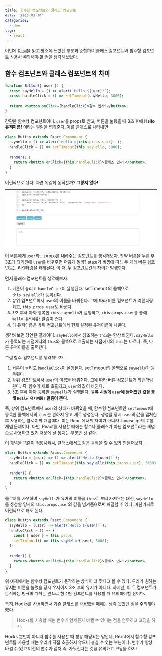 ```yaml
---
title: 함수형 컴포넌트와 클래스 컴포넌트
date: '2019-03-04'
categories:
  - dev
tags:
  - react
---
```


이번에 [이 글](https://overreacted.io/how-are-function-components-different-from-classes/)을 읽고 평소에 느꼈던 부분과 종합하여 클래스 컴포넌트와 함수형 컴포넌트 사용시 주의해야 할 점을 생각해보았다.

## 함수 컴포넌트와 클래스 컴포넌트의 차이

```jsx
function Button({ user }) {
  const sayHello = () => alert(`Hello ${user}!`);
  const handleClick = () => setTimeout(sayHello, 3000);

  return <button onClick={handleClick}>함수 인사!</button>;
}
```

간단한 함수형 컴포넌트이다. `user`를 props로 받고, 버튼을 눌렀을 때 3초 후에 **Hello 유저이름!** 이라는 알림을 띄워준다. 이를 클래스로 나타내면

```jsx
class Button extends React.Component {
  sayHello = () => alert(`Hello ${this.props.user}!`);
  handleClick = () => setTimeout(this.sayHello, 3000);

  render() {
    return <button onClick={this.handleClick}>클래스 인사!</button>;
  }
}
```

이런식으로 된다. 과연 똑같이 동작할까? **그렇지 않다!**

![Button](./Button.gif)

이 버튼에게 `user`라는 props를 내려주는 컴포넌트를 생각해보자. 만약 버튼을 누른 후 3초가 되기전에 `user`를 바꿔주면 어떻게 될까? state가 바뀜에 따라 두 개의 버튼 컴포넌트는 리랜더링을 하게된다. 이 때, 두 컴포넌트간의 차이가 발생한다.

먼저 클래스 컴포넌트를 생각해보자.

1. 버튼이 눌리고 `handleClick`이 실행된다. setTimeout 의 콜백으로 `this.sayHello`가 등록된다.
2. 상위 컴포넌트에서 `user`의 이름을 바꿔준다. 그에 따라 버튼 컴포넌트가 리랜더링되고, `this.props.user`도 바뀐다.
3. 3초 후에 아까 등록한 `this.sayHello`가 실행되고, `this.props.user`를 통해 `Hello 유저이름!` 알림이 뜬다.
4. 이 유저이름은 상위 컴포넌트에서 현재 설정된 유저이름이 나온다.

생각해보면 당연한 결과이다. `sayHello`에서 참조하는 `this`는 항상 바뀐다. `sayHello`가 등록되는 시점에서의 `this`와 콜백으로 호출되는 시점에서의 `this`는 다르다. 즉, 다른 유저이름을 출력한다.

그럼 함수 컴포넌트를 생각해보자.

1. 버튼이 눌리고 `handleClick`이 실행된다. setTimeout의 콜백으로 `sayHello`가 등록된다.
2. 상위 컴포넌트에서 `user`의 이름을 바꿔준다. 그에 따라 버튼 컴포넌트가 리랜더링된다. 즉, 함수가 새로 호출되고, `user`의 값이 바뀐다.
3. 3초 후에 아까 등록한 `sayHello`가 실행된다. **등록 시점에 `user`에 들어있던 값을 통해 `Hello 유저이름!` 알림이 뜬다.**

즉, 상위 컴포넌트에서 `user`의 상태가 바뀌었을 때, 함수형 컴포넌트안 `setTimeout`에 등록한 콜백에서의 `user`는 변하지 않고 새로 생성된다. 생성될 당시 `user`의 값을 캡쳐한 후 사용하는 클로져의 개념이다. 이는 React에서의 차이가 아니라 Javascript의 기본 개념 문제이다. 다만, React를 사용할 때에는 함수나 클래스가 아닌 컴포넌트라는 개념으로 사용하고 있기 때문에 잘 놓치는 부분인 것 같다.

이 개념을 똑같이 적용시켜서, 클래스에서도 같은 동작을 할 수 있게 만들어보자.

```jsx
class Button extends React.Component {
  sayHello = (user) => () => alert(`Hello ${user}!`);
  handleClick = () => setTimeout(this.sayHello(this.props.user), 3000);

  render() {
    return <button onClick={this.handleClick}>클래스 인사!</button>;
  }
}
```

클로져를 사용하여 `sayHello`가 유저의 이름을 `this`로 부터 가져오는 대신, `sayHello`를 생성할 당시의 `this.props.user`의 값을 넘겨줌으로써 해결할 수 있다. 마찬가지로 이런식으로 해도 된다.

```jsx
class Button extends React.Component {
  sayHello = (user) => alert(`Hello ${user}!`);
  handleClick = () => {
    const { user } = this.props;
    setTimeout(() => this.sayHello(user), 3000);
  };

  render() {
    return <button onClick={this.handleClick}>클래스 인사!</button>;
  }
}
```

위 예제에서는 함수형 컴포넌트가 동작하는 방식이 더 맞다고 볼 수 있다. 우리가 원하는 유저는 버튼을 눌렀을 당시 유저이지 3초 후의 유저가 아니다. 하지만, 이 두 컴포넌트가 동작하는 방식의 차이는 앞으로 함수형 컴포넌트를 사용할 때 유의해야할 점이다.

특히, Hooks를 사용하면서 기존 클래스를 사용했을 때에는 생각 못했던 점을 주의해야 했다.

> Hooks를 사용할 때는 변수가 언제든지 바뀔 수 있다는 점을 염두하고 코딩을 하자.

Hooks 뿐만이 아니라 함수를 사용할 때 항상 해당되는 말인데, React에서 함수형 컴포넌트를 사용할 때는 우리가 직접 호출하지 않으니 놓칠 수 있는 부분이다. 변수가 항상 바뀔 수 있고 이전의 변수가 캡쳐 즉, 가둬진다는 것을 유의하고 코딩을 하자!
